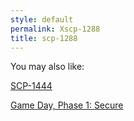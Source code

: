 ```yaml
---
style: default
permalink: Xscp-1288
title: scp-1288
---
```

You may also like:

[SCP-1444](http://scp-wiki.net/scp-1444)

[Game Day, Phase 1: Secure](http://scp-wiki.net/gamedaypart1index)
